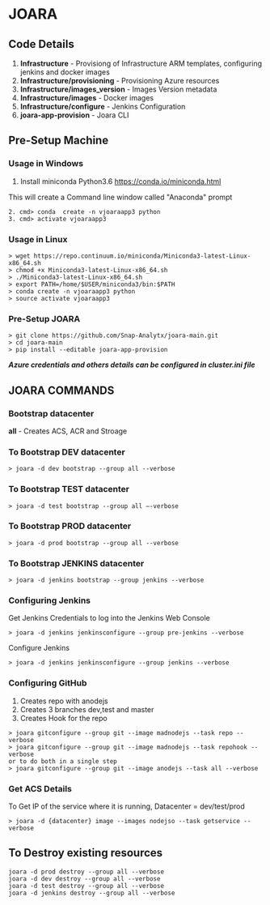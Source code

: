 # JOARA

## Code Details

1. **Infrastructure** - Provisiong of Infrastructure ARM templates, configuring jenkins and docker images
2. **Infrastructure/provisioning** - Provisioning Azure resources
3. **Infrastructure/images_version** - Images Version metadata
4. **Infrastructure/images** - Docker images
5. **Infrastructure/configure** - Jenkins Configuration
6. **joara-app-provision** - Joara CLI


## Pre-Setup Machine

### Usage in Windows

1. Install miniconda Python3.6 https://conda.io/miniconda.html

This will create a Command line window called "Anaconda" prompt

```shell
2. cmd> conda  create -n vjoaraapp3 python
3. cmd> activate vjoaraapp3
```

### Usage in Linux


```shell
> wget https://repo.continuum.io/miniconda/Miniconda3-latest-Linux-x86_64.sh
> chmod +x Miniconda3-latest-Linux-x86_64.sh
> ./Miniconda3-latest-Linux-x86_64.sh
> export PATH=/home/$USER/miniconda3/bin:$PATH
> conda create -n vjoaraapp3 python
> source activate vjoaraapp3
```

### Pre-Setup JOARA

```shell
> git clone https://github.com/Snap-Analytx/joara-main.git
> cd joara-main
> pip install --editable joara-app-provision
```

**_Azure credentials and others details can be configured in _cluster.ini_ file_**

## JOARA COMMANDS

### Bootstrap datacenter

**all** - Creates ACS, ACR and Stroage

### To Bootstrap DEV datacenter

```shell
> joara -d dev bootstrap --group all --verbose
```

### To Bootstrap TEST datacenter

```shell
> joara -d test bootstrap --group all –-verbose
```

### To Bootstrap PROD datacenter

```shell
> joara -d prod bootstrap --group all --verbose
```

### To Bootstrap JENKINS datacenter

```shell
> joara -d jenkins bootstrap --group jenkins --verbose
```

### Configuring Jenkins

Get Jenkins Credentials to log into the Jenkins Web Console
```shell
> joara -d jenkins jenkinsconfigure --group pre-jenkins --verbose
```

Configure Jenkins 

```shell
> joara -d jenkins jenkinsconfigure --group jenkins --verbose
```

### Configuring GitHub

1. Creates repo with anodejs
2. Creates 3 branches dev,test and master
3. Creates Hook for the repo

```shell
> joara gitconfigure --group git --image madnodejs --task repo --verbose
> joara gitconfigure --group git --image madnodejs --task repohook --verbose
or to do both in a single step
> joara gitconfigure --group git --image anodejs --task all --verbose
```

### Get ACS Details

To Get IP of the service where it is running, Datacenter = dev/test/prod

```shell
> joara -d {datacenter} image --images nodejso --task getservice --verbose
```


## To Destroy existing resources

```shell
joara -d prod destroy --group all --verbose
joara -d dev destroy --group all --verbose
joara -d test destroy --group all --verbose
joara -d jenkins destroy --group all --verbose
```
